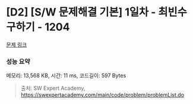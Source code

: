 # [D2] [S/W 문제해결 기본] 1일차 - 최빈수 구하기 - 1204 

[문제 링크](https://swexpertacademy.com/main/code/problem/problemDetail.do?contestProbId=AV13zo1KAAACFAYh) 

### 성능 요약

메모리: 13,568 KB, 시간: 11 ms, 코드길이: 597 Bytes



> 출처: SW Expert Academy, https://swexpertacademy.com/main/code/problem/problemList.do